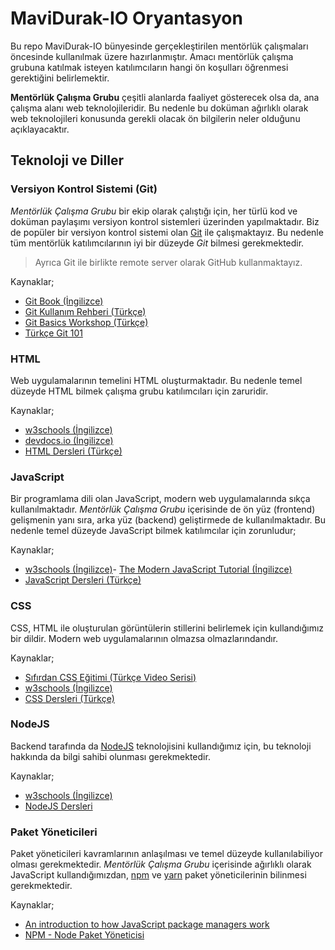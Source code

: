 # MaviDurak-IO Oryantasyon

Bu repo MaviDurak-IO bünyesinde gerçekleştirilen mentörlük çalışmaları öncesinde kullanılmak üzere hazırlanmıştır. Amacı mentörlük çalışma grubuna katılmak isteyen katılımcıların hangi ön koşulları öğrenmesi gerektiğini belirlemektir.

**Mentörlük Çalışma Grubu** çeşitli alanlarda faaliyet gösterecek olsa da, ana çalışma alanı web teknolojileridir. Bu nedenle bu doküman ağırlıklı olarak web teknolojileri konusunda gerekli olacak ön bilgilerin neler olduğunu açıklayacaktır.

## Teknoloji ve Diller

### Versiyon Kontrol Sistemi (Git)

*Mentörlük Çalışma Grubu* bir ekip olarak çalıştığı için, her türlü kod ve doküman paylaşımı versiyon kontrol sistemleri üzerinden yapılmaktadır. Biz de popüler bir versiyon kontrol sistemi olan [Git](https://git-scm.com) ile çalışmaktayız. Bu nedenle tüm mentörlük katılımcılarının iyi bir düzeyde *Git* bilmesi gerekmektedir.

> Ayrıca Git ile birlikte remote server olarak GitHub kullanmaktayız.

Kaynaklar;

- [Git Book (İngilizce)](https://git-scm.com/book/en/v2)
- [Git Kullanım Rehberi (Türkçe)](https://github.com/mavidurak/docs-git)
- [Git Basics Workshop (Türkçe)](https://www.youtube.com/watch?v=XOlxJ7kHMU4)
- [Türkçe Git 101](https://aliozgur.gitbooks.io/git101/content/)

### HTML

Web uygulamalarının temelini HTML oluşturmaktadır. Bu nedenle temel düzeyde HTML bilmek çalışma grubu katılımcıları için zaruridir.

Kaynaklar;

- [w3schools (İngilizce)](https://www.w3schools.com/html/)
- [devdocs.io (İngilizce)](https://devdocs.io/html/)
- [HTML Dersleri (Türkçe)](https://html.sitesi.web.tr/)

### JavaScript

Bir programlama dili olan JavaScript, modern web uygulamalarında sıkça kullanılmaktadır. *Mentörlük Çalışma Grubu* içerisinde de ön yüz (frontend) gelişmenin yanı sıra, arka yüz (backend) geliştirmede de kullanılmaktadır. Bu nedenle temel düzeyde JavaScript bilmek katılımcılar için zorunludur;

Kaynaklar;

- [w3schools (İngilizce)](https://www.w3schools.com/js/DEFAULT.asp)- [The Modern JavaScript Tutorial (İngilizce)](https://javascript.info/)
- [JavaScript Dersleri (Türkçe)](https://javascript.sitesi.web.tr/)

### CSS

CSS, HTML ile oluşturulan görüntülerin stillerini belirlemek için kullandığımız bir dildir. Modern web uygulamalarının olmazsa olmazlarındandır.

Kaynaklar;

- [Sıfırdan CSS Eğitimi (Türkçe Video Serisi)](https://www.youtube.com/watch?v=yJsq0bqChko&list=PLadt0EaV4m3BX9JaZbKS9B8076bruv93Y)
- [w3schools (İngilizce)](https://www.w3schools.com/css/)
- [CSS Dersleri (Türkçe)](https://css.sitesi.web.tr/)

### NodeJS

Backend tarafında da [NodeJS](https://nodejs.org/en/about/) teknolojisini kullandığımız için, bu teknoloji hakkında da bilgi sahibi olunması gerekmektedir.

Kaynaklar;

- [w3schools (İngilizce)](https://www.w3schools.com/nodejs/)
- [NodeJS Dersleri](https://www.yusufsezer.com.tr/node-js-dersleri/)

### Paket Yöneticileri

Paket yöneticileri kavramlarının anlaşılması ve temel düzeyde kullanılabiliyor olması gerekmektedir. *Mentörlük Çalışma Grubu* içerisinde ağırlıklı olarak JavaScript kullandığımızdan, [npm](https://www.npmjs.com/) ve [yarn](https://yarnpkg.com/) paket yöneticilerinin bilinmesi gerekmektedir.

Kaynaklar;

- [An introduction to how JavaScript package managers work](https://www.freecodecamp.org/news/javascript-package-managers-101-9afd926add0a/)
- [NPM - Node Paket Yöneticisi](https://medium.com/devopsturkiye/npm-node-paket-y%C3%B6neticisi-8114f573ad67)
